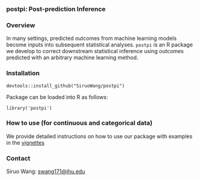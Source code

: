 ### postpi: Post-prediction Inference

### Overview

In many settings, predicted outcomes from machine learning models become inputs into subsequent statistical analyses. `postpi` is an R package we develop to correct downstream statistical inference using outcomes predicted with an arbitrary machine learning method. 


### Installation

    devtools::install_github("SiruoWang/postpi")
    
Package can be loaded into R as follows:

    library('postpi')

### How to use (for continuous and categorical data)

We provide detailed instructions on how to use our package with examples in the  [vignettes](https://github.com/SiruoWang/postpi/blob/master/vignettes/vignettes.Rmd)

### Contact
Siruo Wang: swang171@jhu.edu

